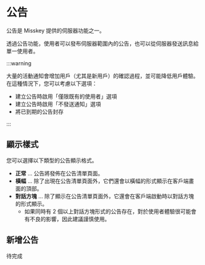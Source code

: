 # 公告

公告是 Misskey 提供的伺服器功能之一。

透過公告功能，使用者可以發布伺服器範圍內的公告，也可以從伺服器發送訊息給單一使用者。

:::warning

大量的活動通知會增加用戶（尤其是新用戶）的確認過程，並可能降低用戶體驗。在這種情況下，您可以考慮以下選項：

- 建立公告時啟用「僅限既有的使用者」選項
- 建立公告時啟用「不發送通知」選項
- 將已到期的公告封存

:::

## 顯示樣式

您可以選擇以下類型的公告顯示格式。

- **正常** ... 公告將發佈在公告清單頁面。
- **橫幅** ... 除了出現在公告清單頁面外，它們還會以橫幅的形式顯示在客戶端畫面的頂部。
- **對話方塊** ... 除了顯示在公告清單頁面外，它還會在客戶端啟動時以對話方塊的形式顯示。
  - 如果同時有 2 個以上對話方塊形式的公告存在，對於使用者體驗很可能會有不良的影響，因此建議謹慎使用。

## 新增公告

待完成
